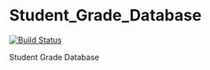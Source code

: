 # Student_Grade_Database
[![Build Status](https://travis-ci.org/KimBoWoon/Student_Grade_Database.svg?branch=master)](https://travis-ci.org/KimBoWoon/Student_Grade_Database)

Student Grade Database
